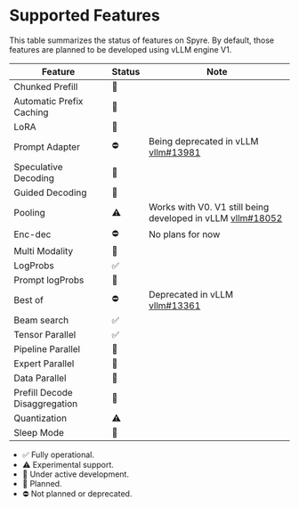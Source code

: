 # Supported Features

This table summarizes the status of features on Spyre. By default, those features are planned to be developed using vLLM engine V1.

| Feature                       | Status | Note |
|-------------------------------|--------|------|
| Chunked Prefill               |   📅   |      |
| Automatic Prefix Caching      |   📅   |      |
| LoRA                          |   📅   |      |
| Prompt Adapter                |   ⛔   | Being deprecated in vLLM [vllm#13981](https://github.com/vllm-project/vllm/issues/13981) |
| Speculative Decoding          |   📅   |      |
| Guided Decoding               |   📅   |      |
| Pooling                       |   ⚠️   | Works with V0. V1 still being developed in vLLM [vllm#18052](https://github.com/vllm-project/vllm/issues/18052) |
| Enc-dec                       |   ⛔   | No plans for now |
| Multi Modality                |   📅   |      |
| LogProbs                      |   ✅   |      |
| Prompt logProbs               |   🚧   |      |
| Best of                       |   ⛔   | Deprecated in vLLM [vllm#13361](https://github.com/vllm-project/vllm/issues/13361)    |
| Beam search                   |   ✅   |      |
| Tensor Parallel               |   ✅   |      |
| Pipeline Parallel             |   📅   |      |
| Expert Parallel               |   📅   |      |
| Data Parallel                 |   📅   |      |
| Prefill Decode Disaggregation |   📅   |      |
| Quantization                  |   ⚠️   |      |
| Sleep Mode                    |   📅   |      |

- ✅ Fully operational.
- ⚠️ Experimental support.
- 🚧 Under active development.
- 📅 Planned.
- ⛔ Not planned or deprecated.
